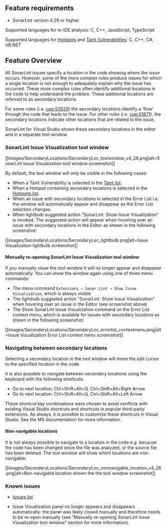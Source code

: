 ## Feature requirements
* SonarLint version 4.26 or higher.

Supported languages for in-IDE analysis: C, C++, JavaScript, TypeScript

Supported languages for [Hotspots](https://github.com/SonarSource/sonarlint-visualstudio/wiki/Security-Hotspots-Investigation) and [Taint Vulnerabilities](https://github.com/SonarSource/sonarlint-visualstudio/wiki/Security-Taint-Vulnerabilities-Investigation): C, C++, C#, VB.NET

## Feature Overview
All SonarLint issues specify a location in the code showing where the issue occurs. However, some of the more complex rules produce issues for which a single location is not enough to adequately explain why the issue has occurred. These more complex rules often identify additional locations in the code to help understand the problem. These additional locations are referred to as secondary locations.

For some rules (i.e. [cpp:S3529](https://rules.sonarsource.com/cpp/RSPEC-3529)) the secondary locations identify a ‘flow’ through the code that leads to the issue. For other rules (i.e. [cpp:S1871](https://rules.sonarsource.com/cpp/RSPEC-1871)), the secondary locations indicate other locations that are related to the issue.

SonarLint for Visual Studio shows these secondary locations in the editor and in a separate tool window.

### SonarLint Issue Visualization tool window

[[images/SecondaryLocations/SecondaryLoc_toolwindow_v4_26.png|alt=SonarLint Issue Visualization tool window screenshot]]

By default, the tool window will only be visible in the following cases:
* When a Taint Vulnerability is selected in the [Taint list](https://github.com/SonarSource/sonarlint-visualstudio/wiki/Security-Taint-Vulnerabilities-Investigation).
* When a Hotspot containing secondary locations is selected in the [Hotspots list](https://github.com/SonarSource/sonarlint-visualstudio/wiki/Security-Hotspots-Investigation).
* When an issue with secondary locations is selected in the Error List i.e. the window will automatically appear and disappear as the Error List selection changes.
* When lightbulb suggested action "SonarLint: Show Issue Visualization" is invoked. The suggested action will appear when hovering over an issue with secondary locations in the Editor as shown in the following screenshot:

[[images/SecondaryLocations/SecondaryLoc_lightbulb.png|alt=Issue Visualization lightbulb screenshot]]

#### Manually re-opening SonarLint Issue Visualization tool window

If you manually close the tool window it will no longer appear and disappear automatically. You can show the window again using one of three menu commands:
* The menu command `Extensions → Sonar Lint → Show Issue Visualization`, which is always visible
* The lightbulb suggested action "SonarLint: Show Issue Visualization" when hovering over an issue in the Editor (see screenshot above)
* The Show SonarLint Issue Visualization command on the Error List context menu, which is available for issues with secondary locations as shown in the following screenshot:

[[images/SecondaryLocations/SecondaryLoc_errorlist_contextmenu.png|alt=Issue Visualization Error List context menu screenshot]]


### Navigating between secondary locations
Selecting a secondary location in the tool window will move the edit cursor to the specified location in the code.

It is also possible to navigate between secondary locations using the keyboard with the following shortcuts:
* Go to next location: Ctrl+Shift+Alt+Q, Ctrl+Shift+Alt+Right Arrow
* Go to next location: Ctrl+Shift+Alt+Q, Ctrl+Shift+Alt+Left Arrow

These shortcut key combinations were chosen to avoid conflicts with existing Visual Studio shortcuts and shortcuts in popular third-party extensions. As always, it is possible to customize these shortcuts in Visual Studio. See the MS documentation for more information.

#### Non-navigable locations
It is not always possible to navigate to a location in the code e.g. because the code has been changed since the file was analyzed, or the source file has been deleted. The tool window will show which locations are non-navigable:

[[images/SecondaryLocations/SecondaryLoc_nonnavigable_location_v4_26.png|alt=Non-navigable location shown the the tool window screenshot]]


### Known issues

* [Issues list](https://github.com/SonarSource/sonarlint-visualstudio/issues?q=is%3Aopen+is%3Aissue+label%3A%22Area%3A+Secondary+Locations%22)

* Issue Visualization panel no longer appears and disappears automatically: the panel was likely closed manually and therefore needs to be re-open manually (see “Manually re-opening SonarLint Issue Visualization tool window” section for more information).

